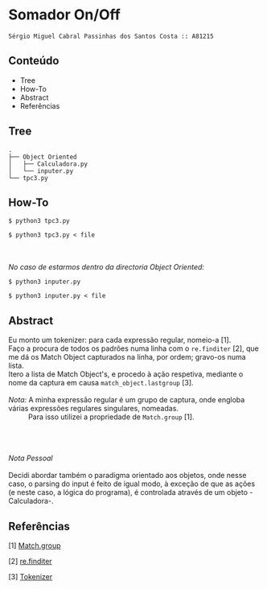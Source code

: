 # Somador On/Off

```Sérgio Miguel Cabral Passinhas dos Santos Costa :: A81215```

## Conteúdo
+ Tree
+ How-To
+ Abstract
+ Referências

## Tree
```
.
├── Object Oriented
│   ├── Calculadora.py
│   └── inputer.py
└── tpc3.py
```
## How-To

```$ python3 tpc3.py```

```$ python3 tpc3.py < file```

\
\
_No caso de estarmos dentro da directoria Object Oriented:_

```$ python3 inputer.py```

```$ python3 inputer.py < file```


## Abstract

Eu monto um tokenizer: para cada expressão regular, nomeio-a \[1\].\
Faço a procura de todos os padrões numa linha com o ```re.finditer``` \[2\], que me dá os Match Object capturados na linha, por ordem; gravo-os numa lista.\
Itero a lista de Match Object's, e procedo à ação respetiva, mediante o nome da captura em causa ```match_object.lastgroup``` \[3\].\
\
_Nota:_ A minha expressão regular é um grupo de captura, onde engloba várias expressões regulares singulares, nomeadas.\
&nbsp;&nbsp;&nbsp;&nbsp;&nbsp;&nbsp;&nbsp;&nbsp;&nbsp;&nbsp;Para isso utilizei a propriedade de ```Match.group``` \[1\].

\
\
\
_Nota Pessoal_\
\
Decidi abordar também o paradigma orientado aos objetos, onde nesse caso, o parsing do input é feito de igual modo, à exceção de que as ações (e neste caso, a lógica do programa), é controlada através de um objeto -Calculadora-.

## Referências
\[1\] [Match.group](https://docs.python.org/pt-br/3/library/re.html#re.Match.group)

\[2\] [re.finditer](https://docs.python.org/pt-br/3/library/re.html#re.finditer)

\[3\] [Tokenizer](https://docs.python.org/pt-br/3/library/re.html#writing-a-tokenizer)
